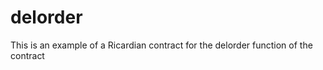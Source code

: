 <h1 class="contract">delorder</h1>

This is an example of a Ricardian contract for the delorder function of the contract
